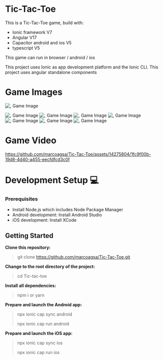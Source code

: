 # Tic-Tac-Toe

This is a Tic-Tac-Toe game, build with:

- Ionic framework V7
- Angular V17
- Capacitor android and ios V5
- typescript V5

This game can run in browser / android / ios

This project uses Ionic as app development platform and the Ionic CLI.
This project uses angular standalone components

# Game Images

![, Game Image](src/assets/git/git1.png)

![, Game Image](src/assets/git/git2.png)
![, Game Image](src/assets/git/git3.png)
![, Game Image](src/assets/git/git4.png)
![, Game Image](src/assets/git/git5.png)
![, Game Image](src/assets/git/git6.png)
![, Game Image](src/assets/git/git7.png)
![, Game Image](src/assets/git/git8.png)

# Game Video

https://github.com/marcoagsa/Tic-Tac-Toe/assets/14275804/1fc9f00b-19d8-4d40-a455-eecfdfcd3c0f

# Development Setup 💻

### Prerequisites

- Install Node.js which includes Node Package Manager
- Android development: Install Android Studio
- iOS development: Install XCode

## Getting Started

**Clone this repository:**

> git clone https://github.com/marcoagsa/Tic-Tac-Toe.git

**Change to the root directory of the project:**

> cd Tic-tac-toe

**Install all dependencies:**

> npm i or yarn

**Prepare and launch the Android app:**

> npx ionic cap sync android
>
> npx ionic cap run android

**Prepare and launch the iOS app:**

> npx ionic cap sync ios
>
> npx ionic cap run ios
